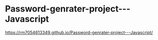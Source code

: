 # Password-genrater-project---Javascript
https://rm7054613349.github.io/Password-genrater-project---Javascript/

